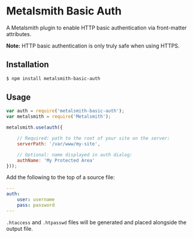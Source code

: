 # Metalsmith Basic Auth
A Metalsmith plugin to enable HTTP basic authentication via front-matter attributes.


**Note:** HTTP basic authentication is only truly safe when using HTTPS.

## Installation
```sh
$ npm install metalsmith-basic-auth
```

## Usage
```js
var auth = require('metalsmith-basic-auth');
var metalsmith = require('Metalsmith');

metalsmith.use(auth({

    // Required: path to the root of your site on the server:
    serverPath: '/var/www/my-site',

    // Optional: name displayed in auth dialog:
    authName: 'My Protected Area'
}));
```

Add the following to the top of a source file:
```yaml
---
auth:
    user: username
    pass: password
---
```

`.htaccess` and `.htpasswd` files will be generated and placed alongside the output file.

